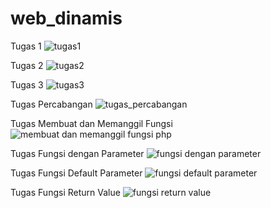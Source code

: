 # web_dinamis
Tugas 1
![tugas1](https://user-images.githubusercontent.com/73781686/97809503-d7c01680-1c9f-11eb-890e-ab44f5127df3.png)

Tugas 2
![tugas2](https://user-images.githubusercontent.com/73781686/97809578-371e2680-1ca0-11eb-845b-de2d00c72023.png)

Tugas 3
![tugas3](https://user-images.githubusercontent.com/73781686/97809597-65036b00-1ca0-11eb-894a-1fdd38a8e969.png)

Tugas Percabangan
![tugas_percabangan](https://user-images.githubusercontent.com/73781686/99186282-d30c5f80-2781-11eb-863d-4b110f727108.png)

Tugas Membuat dan Memanggil Fungsi
![membuat dan memanggil fungsi php](https://user-images.githubusercontent.com/73781686/100542368-0cfa5d00-327c-11eb-9a53-f677db02191a.png)

Tugas Fungsi dengan Parameter
![fungsi dengan parameter](https://user-images.githubusercontent.com/73781686/100542456-885c0e80-327c-11eb-8a02-36e795e3375f.png)

Tugas Fungsi Default Parameter
![fungsi default parameter](https://user-images.githubusercontent.com/73781686/100542492-bd686100-327c-11eb-9e7f-1ab74aeaa040.png)

Tugas Fungsi Return Value
![fungsi return value](https://user-images.githubusercontent.com/73781686/100542526-fb658500-327c-11eb-8b38-a0732ca8aa07.png)

